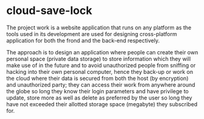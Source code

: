 # cloud-save-lock

The project work is a website application that runs on any platform as the tools used in its development are used for designing cross-platform application for both the frond and the back-end respectively.

The approach is to design an application where people can create their own personal space (private data storage) to store information which they will make use of in the future and to avoid unauthorized people from sniffing or hacking into their own personal computer, hence they back-up or work on the cloud where their data is secured from both the host (by encryption) and unauthorized party; they can access their work from anywhere around the globe so long they know their login parameters and have privilege to update, store more as well as delete as preferred by the user so long they have not exceeded their allotted storage space (megabyte) they subscribed for. 
